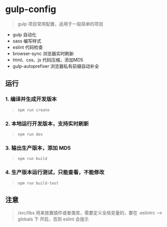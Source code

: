 # gulp-config
> gulp 项目常用配置，适用于一般简单的项目

- gulp 自动化
- sass 编写样式
- eslint 代码检查
- browser-sync 浏览器实时刷新
- html、css、js 代码压缩，添加MD5
- gulp-autoprefixer 浏览器私有前缀自动补全

## 运行

### 1. 编译并生成开发版本

> `npm run create`

### 2. 本地运行开发版本，支持实时刷新

> `npm run dev`

### 3. 输出生产版本，添加 MD5

> `npm run build`

### 4. 生产版本运行测试，只能查看，不能修改

> `npm run build-test`

## 注意
> /src/libs 用来放置插件或者类库，需要定义全局变量的，要在 .eslintrc --> globals 下 开启，否则 eslint 会提示
